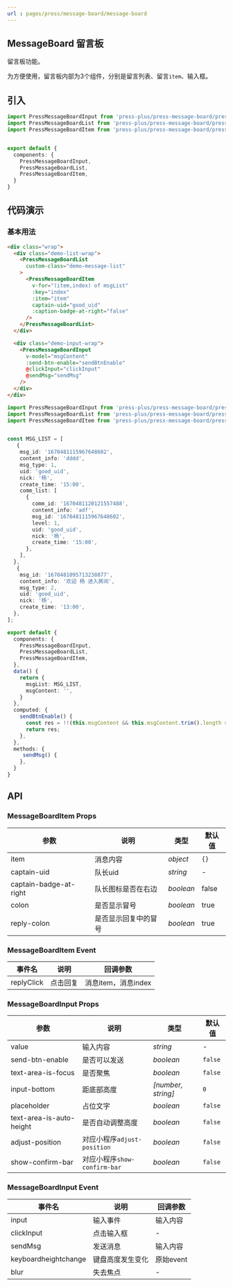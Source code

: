 ```yaml
---
url : pages/press/message-board/message-board
---
```


## MessageBoard 留言板

留言板功能。

为方便使用，留言板内部为3个组件，分别是留言列表、留言`item`、输入框。


## 引入

```ts
import PressMessageBoardInput from 'press-plus/press-message-board/press-message-board-input';
import PressMessageBoardList from 'press-plus/press-message-board/press-message-board-list';
import PressMessageBoardItem from 'press-plus/press-message-board/press-message-board-item';


export default {
  components: {
    PressMessageBoardInput,
    PressMessageBoardList,
    PressMessageBoardItem,
  }
}
```

## 代码演示

### 基本用法


```html
<div class="wrap">
  <div class="demo-list-wrap">
    <PressMessageBoardList
      custom-class="demo-message-list"
    >
      <PressMessageBoardItem
        v-for="(item,index) of msgList"
        :key="index"
        :item="item"
        captain-uid="good_uid"
        :caption-badge-at-right="false"
      />
    </PressMessageBoardList>
  </div>

  <div class="demo-input-wrap">
    <PressMessageBoardInput
      v-model="msgContent"
      :send-btn-enable="sendBtnEnable"
      @clickInput="clickInput"
      @sendMsg="sendMsg"
    />
  </div>
</div>
```

```ts
import PressMessageBoardInput from 'press-plus/press-message-board/press-message-board-input.vue';
import PressMessageBoardList from 'press-plus/press-message-board/press-message-board-list.vue';
import PressMessageBoardItem from 'press-plus/press-message-board/press-message-board-item.vue';


const MSG_LIST = [
   {
    msg_id: '1670481115967648602',
    content_info: 'dddd',
    msg_type: 1,
    uid: 'good_uid',
    nick: '杨',
    create_time: '15:00',
    comm_list: [
      {
        comm_id: '1670481120121557488',
        content_info: 'adf',
        msg_id: '1670481115967648602',
        level: 1,
        uid: 'good_uid',
        nick: '杨',
        create_time: '15:00',
      },
    ],
  },
   {
    msg_id: '1670481095713238877',
    content_info: '欢迎 杨 进入房间',
    msg_type: 2,
    uid: 'good_uid',
    nick: '杨',
    create_time: '13:00',
  },
];

export default {
  components: {
    PressMessageBoardInput,
    PressMessageBoardList,
    PressMessageBoardItem,
  },
  data() {
    return {
      msgList: MSG_LIST,
      msgContent: '',
    }
  },
  computed: {
    sendBtnEnable() {
      const res = !!(this.msgContent && this.msgContent.trim().length > 0);
      return res;
    },
  },
  methods: {
     sendMsg() {
    },
  }
}
```

## API




### MessageBoardItem Props


| 参数                   | 说明                 | 类型      | 默认值 |
| ---------------------- | -------------------- | --------- | ------ |
| item                   | 消息内容             | _object_  | `{}`   |
| captain-uid            | 队长uid              | _string_  | -      |
| captain-badge-at-right | 队长图标是否在右边   | _boolean_ | false  |
| colon                  | 是否显示冒号         | _boolean_ | true   |
| reply-colon            | 是否显示回复中的冒号 | _boolean_ | true   |

### MessageBoardItem Event


| 事件名     | 说明     | 回调参数            |
| ---------- | -------- | ------------------- |
| replyClick | 点击回复 | 消息item，消息index |


### MessageBoardInput Props


| 参数                     | 说明                         | 类型               | 默认值  |
| ------------------------ | ---------------------------- | ------------------ | ------- |
| value                    | 输入内容                     | _string_           | -       |
| send-btn-enable          | 是否可以发送                 | _boolean_          | `false` |
| text-area-is-focus       | 是否聚焦                     | _boolean_          | `false` |
| input-bottom             | 距底部高度                   | _[number, string]_ | `0`     |
| placeholder              | 占位文字                     | _boolean_          | `false` |
| text-area-is-auto-height | 是否自动调整高度             | _boolean_          | `false` |
| adjust-position          | 对应小程序`adjust-position`  | _boolean_          | `false` |
| show-confirm-bar         | 对应小程序`show-confirm-bar` | _boolean_          | `false` |


### MessageBoardInput Event


| 事件名               | 说明             | 回调参数  |
| -------------------- | ---------------- | --------- |
| input                | 输入事件         | 输入内容  |
| clickInput           | 点击输入框       | -         |
| sendMsg              | 发送消息         | 输入内容  |
| keyboardheightchange | 键盘高度发生变化 | 原始event |
| blur                 | 失去焦点         | -         |



